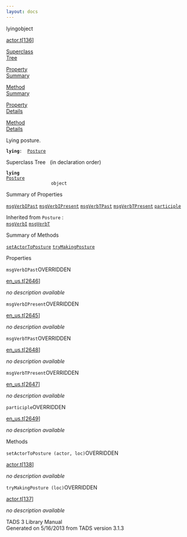```yaml
---
layout: docs
---
```

<span class="title">lying</span><span class="type">object</span>

[actor.t](../file/actor.t.html)\[[136](../source/actor.t.html#136)\]

[Superclass  
Tree](#_SuperClassTree_)

[Property  
Summary](#_PropSummary_)

[Method  
Summary](#_MethodSummary_)

[Property  
Details](#_Properties_)

[Method  
Details](#_Methods_)



Lying posture.

**`lying`**` :   `[`Posture`](../object/Posture.html)



<span id="_SuperClassTree_"></span>



<span class="hdln">Superclass Tree</span>   (in declaration order)



**`lying`**  
[`Posture`](../object/Posture.html)  
`                 object`  
<span id="_PropSummary_"></span>



<span class="hdln">Summary of Properties</span>  



[`msgVerbIPast`](#msgVerbIPast) [`msgVerbIPresent`](#msgVerbIPresent) [`msgVerbTPast`](#msgVerbTPast) [`msgVerbTPresent`](#msgVerbTPresent) [`participle`](#participle)

Inherited from `Posture` :  
[`msgVerbI`](../object/Posture.html#msgVerbI) [`msgVerbT`](../object/Posture.html#msgVerbT)

<span id="_MethodSummary_"></span>



<span class="hdln">Summary of Methods</span>  



[`setActorToPosture`](#setActorToPosture) [`tryMakingPosture`](#tryMakingPosture)



<span id="_Properties_"></span>



<span class="hdln">Properties</span>  



<span id="msgVerbIPast"></span>

`msgVerbIPast`<span class="rem">OVERRIDDEN</span>

[en_us.t](../file/en_us.t.html)\[[2646](../source/en_us.t.html#2646)\]



*no description available*



<span id="msgVerbIPresent"></span>

`msgVerbIPresent`<span class="rem">OVERRIDDEN</span>

[en_us.t](../file/en_us.t.html)\[[2645](../source/en_us.t.html#2645)\]



*no description available*



<span id="msgVerbTPast"></span>

`msgVerbTPast`<span class="rem">OVERRIDDEN</span>

[en_us.t](../file/en_us.t.html)\[[2648](../source/en_us.t.html#2648)\]



*no description available*



<span id="msgVerbTPresent"></span>

`msgVerbTPresent`<span class="rem">OVERRIDDEN</span>

[en_us.t](../file/en_us.t.html)\[[2647](../source/en_us.t.html#2647)\]



*no description available*



<span id="participle"></span>

`participle`<span class="rem">OVERRIDDEN</span>

[en_us.t](../file/en_us.t.html)\[[2649](../source/en_us.t.html#2649)\]



*no description available*



<span id="_Methods_"></span>



<span class="hdln">Methods</span>  



<span id="setActorToPosture"></span>

`setActorToPosture (actor, loc)`<span class="rem">OVERRIDDEN</span>

[actor.t](../file/actor.t.html)\[[138](../source/actor.t.html#138)\]



*no description available*



<span id="tryMakingPosture"></span>

`tryMakingPosture (loc)`<span class="rem">OVERRIDDEN</span>

[actor.t](../file/actor.t.html)\[[137](../source/actor.t.html#137)\]



*no description available*





TADS 3 Library Manual  
Generated on 5/16/2013 from TADS version 3.1.3


